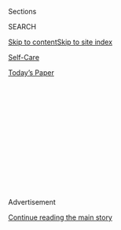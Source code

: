 <div id="app">

<div>

<div>

<div>

<div class="NYTAppHideMasthead css-1q2w90k e1suatyy0">

<div class="section css-ui9rw0 e1suatyy2">

<div class="css-eph4ug er09x8g0">

<div class="css-6n7j50">

</div>

<span class="css-1dv1kvn">Sections</span>

<div class="css-10488qs">

<span class="css-1dv1kvn">SEARCH</span>

</div>

[Skip to content](#site-content)[Skip to site
index](#site-index)

</div>

<div id="masthead-section-label" class="css-1wr3we4 eaxe0e00">

[Self-Care](https://www.nytimes3xbfgragh.onion/section/style/self-care/)

</div>

<div class="css-10698na e1huz5gh0">

</div>

</div>

<div id="masthead-bar-one" class="section hasLinks css-15hmgas e1csuq9d3">

<div class="css-uqyvli e1csuq9d0">

</div>

<div class="css-1uqjmks e1csuq9d1">

</div>

<div class="css-9e9ivx">

[](https://myaccount.nytimes3xbfgragh.onion/auth/login?response_type=cookie&client_id=vi)

</div>

<div class="css-1bvtpon e1csuq9d2">

[Today’s
Paper](https://www.nytimes3xbfgragh.onion/section/todayspaper)

</div>

</div>

</div>

</div>

<div data-aria-hidden="false">

<div id="site-content" data-role="main">

<div>

<div class="css-1aor85t" style="opacity:0.000000001;z-index:-1;visibility:hidden">

<div class="css-1hqnpie">

<div class="css-epjblv">

<span class="css-17xtcya">[Self-Care](/section/style/self-care/)</span><span class="css-x15j1o">|</span><span class="css-fwqvlz">A
Guide to Donating Clothes
Today</span>

</div>

<div class="css-k008qs">

<div class="css-1iwv8en">

<span class="css-18z7m18"></span>

<div>

</div>

</div>

<span class="css-1n6z4y">https://nyti.ms/2xqi413</span>

<div class="css-1705lsu">

<div class="css-4xjgmj">

<div class="css-4skfbu" data-role="toolbar" data-aria-label="Social Media Share buttons, Save button, and Comments Panel with current comment count" data-testid="share-tools">

  - 
  - 
  - 
  - 
    
    <div class="css-6n7j50">
    
    </div>

  - 

</div>

</div>

</div>

</div>

</div>

</div>

<div class="css-13pd83m">

</div>

<div id="top-wrapper" class="css-1sy8kpn">

<div id="top-slug" class="css-l9onyx">

Advertisement

</div>

[Continue reading the main
story](#after-top)

<div class="ad top-wrapper" style="text-align:center;height:100%;display:block;min-height:250px">

<div id="top" class="place-ad" data-position="top" data-size-key="top">

</div>

</div>

<div id="after-top">

</div>

</div>

<div>

<div id="sponsor-wrapper" class="css-1hyfx7x">

<div id="sponsor-slug" class="css-19vbshk">

Supported by

</div>

[Continue reading the main
story](#after-sponsor)

<div id="sponsor" class="ad sponsor-wrapper" style="text-align:center;height:100%;display:block">

</div>

<div id="after-sponsor">

</div>

</div>

<div class="css-186x18t">

</div>

<div class="css-1vkm6nb ehdk2mb0">

# A Guide to Donating Clothes Today

</div>

Good news: you can get ready now. Bad news: you may have to wait.

<div class="css-79elbk" data-testid="photoviewer-wrapper">

<div class="css-z3e15g" data-testid="photoviewer-wrapper-hidden">

</div>

<div class="css-1a48zt4 ehw59r15" data-testid="photoviewer-children">

![<span class="css-16f3y1r e13ogyst0" data-aria-hidden="true">Bags of
textile scraps fill up almost to the ceiling at FabScrap in
Brooklyn.</span><span class="css-cnj6d5 e1z0qqy90" itemprop="copyrightHolder"><span class="css-1ly73wi e1tej78p0">Credit...</span><span><span>John
Taggart for The New York
Times</span></span></span>](https://static01.graylady3jvrrxbe.onion/images/2020/04/13/fashion/13HOW-TO-DONATE-CLOTHES-bags/13HOW-TO-DONATE-CLOTHES-bags-articleLarge-v2.jpg?quality=75&auto=webp&disable=upscale)

</div>

</div>

<div class="css-18e8msd">

<div class="css-vp77d3 epjyd6m0">

<div class="css-hus3qt ey68jwv0" data-aria-hidden="true">

[![Vanessa
Friedman](https://static01.graylady3jvrrxbe.onion/images/2018/06/12/multimedia/vanessa-friedman/vanessa-friedman-thumbLarge.png
"Vanessa Friedman")](https://www.nytimes3xbfgragh.onion/by/vanessa-friedman)

</div>

<div class="css-1baulvz">

By [<span class="css-1baulvz last-byline" itemprop="name">Vanessa
Friedman</span>](https://www.nytimes3xbfgragh.onion/by/vanessa-friedman)

</div>

</div>

  - 
    
    <div class="css-ld3wwf e16638kd2">
    
    April 13,
    2020
    
    </div>

  - 
    
    <div class="css-4xjgmj">
    
    <div class="css-d8bdto" data-role="toolbar" data-aria-label="Social Media Share buttons, Save button, and Comments Panel with current comment count" data-testid="share-tools">
    
      - 
      - 
      - 
      - 
        
        <div class="css-6n7j50">
        
        </div>
    
      - 
    
    </div>
    
    </div>

</div>

</div>

<div class="section meteredContent css-1r7ky0e" name="articleBody" itemprop="articleBody">

<div class="css-1fanzo5 StoryBodyCompanionColumn">

<div class="css-53u6y8">

If this is the time when you usually do your spring cleaning, we have
good and bad news for you. The good news: You can still organize and
purge items from your closet. The bad news: You will have to hold on to
most of them until shelter-in-place orders are lifted. Following are
guidelines for how to proceed and the status of the largest national
organizations (which ones you choose to support because of religious or
political affiliations are up to you).

## Can I donate my clothes?

In general, no.<span class="css-8l6xbc evw5hdy0"> </span>It is certainly
not advisable to dump bags of garments outside the doors of outlets like
the Salvation Army and Housing Works in a rare expedition outside. The
stores are closed, and the garments will simply be left where they are,
ultimately adding to garbage or getting destroyed by weather. The
network of Goodwill stores across the country are independently
operated, but “98 percent are closed” currently, according to Goodwill
Industries.

## Should I still do my spring cleaning?

Yes. Using this time at home to organize your wardrobe and really think
about what you wear (and why) could be a valuable head-clearing
exercise, especially for the time when we emerge from hibernation and
start to consider what’s next.

</div>

</div>

<div class="css-1fanzo5 StoryBodyCompanionColumn">

<div class="css-53u6y8">

There is little doubt that buying habits will change after the pandemic,
becoming more deliberate, out of both economic necessity and a shift in
values. The kind of instant gratification represented by so much of fast
fashion increasingly seems simply wasteful. Understanding what you have
that has lasted (and why it has lasted) will help you make better
decisions later.

</div>

</div>

<div class="css-79elbk" data-testid="photoviewer-wrapper">

<div class="css-z3e15g" data-testid="photoviewer-wrapper-hidden">

</div>

<div class="css-1a48zt4 ehw59r15" data-testid="photoviewer-children">

![<span class="css-16f3y1r e13ogyst0" data-aria-hidden="true">Sorting
clothing at
FabScrap.</span><span class="css-cnj6d5 e1z0qqy90" itemprop="copyrightHolder"><span class="css-1ly73wi e1tej78p0">Credit...</span><span>John
Taggart for The New York
Times</span></span>](https://static01.graylady3jvrrxbe.onion/images/2020/04/13/fashion/13HOW-TO-DONATE-CLOTHES-jeans/merlin_154613487_6caa207b-6ded-44d6-ae11-337acb379ec0-articleLarge.jpg?quality=75&auto=webp&disable=upscale)

</div>

</div>

<div class="css-1fanzo5 StoryBodyCompanionColumn">

<div class="css-53u6y8">

## Things you can do:

### Hold onto your donations until shelter-in-place is over

Elizabeth Koke, the creative director of Housing Works, wrote in an
email that people should hold onto their items to donate once the
shelter-in-place orders are lifted.

“Even though they aren’t able to drop off their donations at this time,
they should know that they are still supporting lifesaving services by
keeping a donation pile for us in their homes. We’ll be very grateful to
accept their goods when we resume retail operations and will need their
support more than ever.”

Dress for Success, a nonprofit that helps women achieve economic
independence via job placement, is still working with clients remotely,
but in-person clothing donations have been “temporarily halted,”
according to a company spokeswoman, as have donations from retail
partners. She added, however, that once people feel free to return to
their daily activities, there will be an even greater need for new
donations.

### Do your research

In [New York and New Jersey](https://www.goodwillnynj.org/), all
Goodwill outlet and donation stores are closed; [in
Florida](https://goodwill-suncoast.org/donation-locations/), some
donation sites are still open on a “self-service/non-contact basis.” For
information about the Goodwill in your area, check
[here](https://www.goodwill.org/locator).

</div>

</div>

<div class="css-1fanzo5 StoryBodyCompanionColumn">

<div class="css-53u6y8">

ThredUp, the online resale community, which takes donation[“clean-out
kits”](https://www.thredup.com/cleanout) — they send you a bag, you fill
it with your castoffs and send it back, and whatever ThredUp can resell,
it resells, with the money going to a charity — is still operating, with
a special focus on supporting the Feeding America food banks. Every bag
is taking longer to process, said James Reinhart, the chief executive,
because of a reduced work force and safety precautions that have been
taken for the employees.

As for the actual clothes, Mr. Reinhart said the process had not
changed. “With transit times (seven to 10 days) and processing times (an
additional 14 to 30 days), all the available data says zero chance the
virus can live on clothing/plastic for long enough to be an issue,” he
emailed. Cleaning is still up to the purchaser.

Most textile recycling operations are also on hold.

### Donate essential items

The Salvation Army, the country’s largest social service provider, is
considered an essential operation. They are prioritizing donations of:

  - nonperishable food items

  - paper products

  - baby supplies

  - hygiene products

  - cleaning and sanitizing items

Because this is happening on a case-by-case basis, check the status of
donations in your area at [satruck.org](http://satruck.org/).

</div>

</div>

</div>

<div>

</div>

<div>

</div>

<div>

</div>

<div>

<div id="bottom-wrapper" class="css-1ede5it">

<div id="bottom-slug" class="css-l9onyx">

Advertisement

</div>

[Continue reading the main
story](#after-bottom)

<div id="bottom" class="ad bottom-wrapper" style="text-align:center;height:100%;display:block;min-height:90px">

</div>

<div id="after-bottom">

</div>

</div>

</div>

</div>

</div>

## Site Index

<div>

</div>

## Site Information Navigation

  - [© <span>2020</span> <span>The New York Times
    Company</span>](https://help.nytimes3xbfgragh.onion/hc/en-us/articles/115014792127-Copyright-notice)

<!-- end list -->

  - [NYTCo](https://www.nytco.com/)
  - [Contact
    Us](https://help.nytimes3xbfgragh.onion/hc/en-us/articles/115015385887-Contact-Us)
  - [Work with us](https://www.nytco.com/careers/)
  - [Advertise](https://nytmediakit.com/)
  - [T Brand Studio](http://www.tbrandstudio.com/)
  - [Your Ad
    Choices](https://www.nytimes3xbfgragh.onion/privacy/cookie-policy#how-do-i-manage-trackers)
  - [Privacy](https://www.nytimes3xbfgragh.onion/privacy)
  - [Terms of
    Service](https://help.nytimes3xbfgragh.onion/hc/en-us/articles/115014893428-Terms-of-service)
  - [Terms of
    Sale](https://help.nytimes3xbfgragh.onion/hc/en-us/articles/115014893968-Terms-of-sale)
  - [Site
    Map](https://spiderbites.nytimes3xbfgragh.onion)
  - [Help](https://help.nytimes3xbfgragh.onion/hc/en-us)
  - [Subscriptions](https://www.nytimes3xbfgragh.onion/subscription?campaignId=37WXW)

</div>

</div>

</div>

</div>
